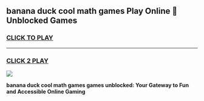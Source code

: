 
## banana duck cool math games Play Online 👋 Unblocked Games
<h3>
<a href="https://news.freeplayer.one?title=banana_duck_cool_math_games&ref=17CMG">CLICK TO PLAY</a></h3>
<hr>

<h3>
<a href="https://news.freeplayer.one?title=banana_duck_cool_math_games&ref=17CMG">CLICK 2 PLAY</a>
  
</h3>

<a href="https://news.freeplayer.one?title=banana_duck_cool_math_games&ref=17CMG/"><img src="https://clearcache.store/games.png"></a>


**banana duck cool math games games unblocked: Your Gateway to Fun and Accessible Online Gaming**
